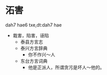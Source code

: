 # 沰害
dah7 hae6
txe,dt:dah7 hae
+ 栽害，陷害，诬陷
  * 泰县方言志
  * 泰兴方言辞典
    - 你不作兴～人
  * 东台方言词典
    - 他是正派人，所谓贪污是坏人～他的。
